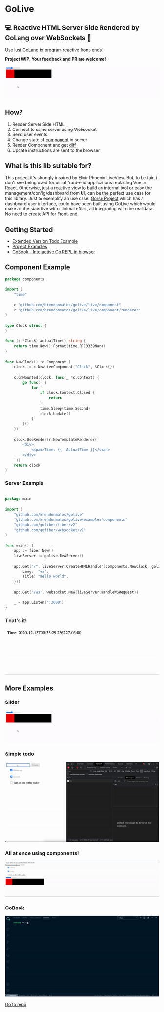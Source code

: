 # GoLive

## 💻 Reactive HTML Server Side Rendered by GoLang over WebSockets 🚀

Use just GoLang to program reactive front-ends!

**Project WIP. Your feedback and PR are welcome!**

![](examples/slider/slider.gif)

## How?

1. Render Server Side HTML
2. Connect to same server using Websocket
3. Send user events
4. Change state of [component](component.go) in server
5. Render Component and get [diff](diff.go)
6. Update instructions are sent to the browser

## What is this lib suitable for?

This project it's strongly inspired by Elixir Phoenix LiveView. But, to be fair, i don't see being used for usual front-end applications replacing Vue or React. Otherwise, just a reactive view to build an internal tool or ease the management/config/dashboard from **UI**, can be the perfect use case for this library.
Just to exemplify an use case: [Gorse Project](https://github.com/zhenghaoz/gorse) which has a dashboard user interface, could have been built using GoLive which would make all the stats live with minimal effort, all integrating with the real data. No need to create API for [Front-end](https://github.com/gorse-io/dashboard).

## Getting Started

- [Extended Version Todo Example](https://github.com/SamHennessy/golive-example)
- [Project Examples](https://github.com/brendonmatos/golive/tree/master/examples)
- [GoBook - Interactive Go REPL in browser](https://github.com/brendonmatos/gobook)

## Component Example

```go
package components

import (
	"time"

	c "github.com/brendonmatos/golive/live/component"
	r "github.com/brendonmatos/golive/live/component/renderer"
)

type Clock struct {
}

func (c *Clock) ActualTime() string {
	return time.Now().Format(time.RFC3339Nano)
}

func NewClock() *c.Component {
	clock := c.NewLiveComponent("Clock", &Clock{})

	c.OnMounted(clock, func(_ *c.Context) {
		go func() {
			for {
				if clock.Context.Closed {
					return
				}
				time.Sleep(time.Second)
				clock.Update()
			}
		}()
	})

	clock.UseRender(r.NewTemplateRenderer(`
		<div>
			<span>Time: {{ .ActualTime }}</span>
		</div>
	`))
	return clock
}

```

### Server Example

```go

package main

import (
	"github.com/brendonmatos/golive"
	"github.com/brendonmatos/golive/examples/components"
	"github.com/gofiber/fiber/v2"
	"github.com/gofiber/websocket/v2"
)

func main() {
	app := fiber.New()
	liveServer := golive.NewServer()

	app.Get("/", liveServer.CreateHTMLHandler(components.NewClock, golive.PageContent{
		Lang:  "us",
		Title: "Hello world",
	}))

	app.Get("/ws", websocket.New(liveServer.HandleWSRequest))

	_ = app.Listen(":3000")
}
```

### That's it!

![](examples/clock/demo.gif)

## More Examples

### Slider

![](examples/slider/slider.gif)

### Simple todo

![](examples/todo/todo.gif)

### All at once using components!

![](examples/all_at_once/all_at_once.gif)

### GoBook

![](examples/gobook.gif)

[Go to repo](https://github.com/brendonmatos/gobook)
